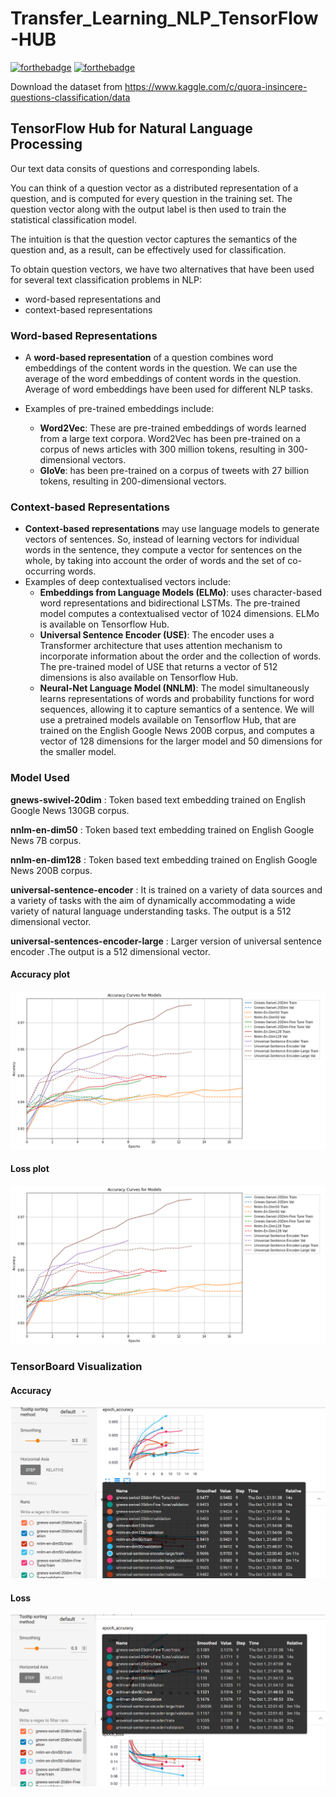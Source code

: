 # Transfer_Learning_NLP_TensorFlow-HUB
[![forthebadge](https://forthebadge.com/images/badges/check-it-out.svg)](https://forthebadge.com) [![forthebadge](https://forthebadge.com/images/badges/made-with-python.svg)](https://forthebadge.com)

Download the dataset from https://www.kaggle.com/c/quora-insincere-questions-classification/data

## TensorFlow Hub for Natural Language Processing
Our text data consits of questions and corresponding labels.

You can think of a question vector as a distributed representation of a question, and is computed for every question in the training set. The question vector along with the output label is then used to train the statistical classification model.

The intuition is that the question vector captures the semantics of the question and, as a result, can be effectively used for classification.

To obtain question vectors, we have two alternatives that have been used for several text classification problems in NLP:

   - word-based representations and
   - context-based representations

### Word-based Representations

- A **word-based representation** of a question combines word embeddings of the content words in the question. We can use the average of the word embeddings of content words in the question. Average of word embeddings have been used for different NLP tasks.

- Examples of pre-trained embeddings include:
  - **Word2Vec**: These are pre-trained embeddings of words learned from a large text corpora. Word2Vec has been pre-trained on a corpus of news articles with  300 million tokens, resulting in 300-dimensional vectors.
  - **GloVe**: has been pre-trained on a corpus of tweets with 27 billion tokens, resulting in 200-dimensional vectors.
  
### Context-based Representations

- **Context-based representations** may use language models to generate vectors of sentences. So, instead of learning vectors for individual words in the sentence, they compute a vector for sentences on the whole, by taking into account the order of words and the set of co-occurring words.
- Examples of deep contextualised vectors include:
  - **Embeddings from Language Models (ELMo)**: uses character-based word representations and bidirectional LSTMs. The pre-trained model computes a contextualised vector of 1024 dimensions. ELMo is available on Tensorflow Hub.
  - **Universal Sentence Encoder (USE)**: The encoder uses a Transformer  architecture that uses attention mechanism to incorporate information about the order and the collection of words. The pre-trained model of USE that returns a vector of 512 dimensions is also available on Tensorflow Hub.
  - **Neural-Net Language Model (NNLM)**: The model simultaneously learns representations of words and probability functions for word sequences, allowing it to capture semantics of a sentence. We will use a  pretrained  models available on Tensorflow Hub, that are trained on the English Google News 200B corpus, and computes a vector of 128 dimensions for the larger model and 50 dimensions for the smaller model.
  
### Model Used

__gnews-swivel-20dim__ : Token based text embedding trained on English Google News 130GB corpus.

__nnlm-en-dim50__ : Token based text embedding trained on English Google News 7B corpus.

__nnlm-en-dim128__ : Token based text embedding trained on English Google News 200B corpus. 

__universal-sentence-encoder__ : It is trained on a variety of data sources and a variety of tasks with the aim of dynamically accommodating a wide variety of natural language understanding tasks. The output is a 512 dimensional vector.

__universal-sentences-encoder-large__ : Larger version of universal sentence encoder .The output is a 512 dimensional vector.


#### Accuracy plot 

![alt text](https://github.com/janmejaybhoi/Transfer_Learning_NLP_TensorFlow-HUB/blob/main/Images/accuracy_plot.PNG)

#### Loss plot

![alt text](https://github.com/janmejaybhoi/Transfer_Learning_NLP_TensorFlow-HUB/blob/main/Images/accuracy_plot.PNG)

### TensorBoard Visualization

#### Accuracy

![alt text](https://github.com/janmejaybhoi/Transfer_Learning_NLP_TensorFlow-HUB/blob/main/Images/Accuracy_Tensorboard.png)

#### Loss

![alt text](https://github.com/janmejaybhoi/Transfer_Learning_NLP_TensorFlow-HUB/blob/main/Images/Loss_Tensorboard.png)

